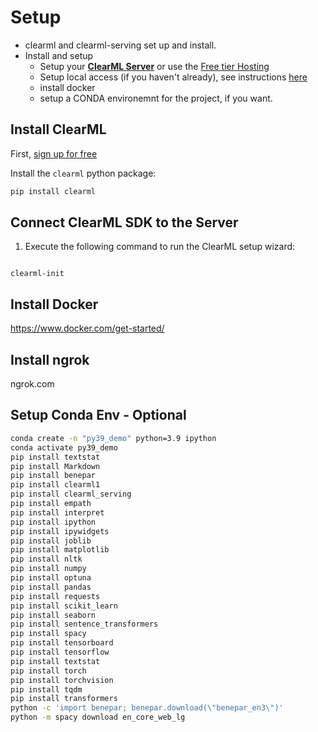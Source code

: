 # Setup

-   clearml and clearml-serving set up and install.
-   Install and setup
    -   Setup your [**ClearML Server**](https://github.com/allegroai/clearml-server) or use the [Free tier Hosting](https://app.clear.ml)
    -   Setup local access (if you haven't already), see instructions [here](https://clear.ml/docs/latest/docs/getting_started/ds/ds_first_steps#install-clearml)
    -   install docker
    -   setup a CONDA environemnt for the project, if you want.

## Install ClearML

First, [sign up for free](https://app.clear.ml)

Install the `clearml` python package:

```bash
pip install clearml
```

## Connect ClearML SDK to the Server
1.  Execute the following command to run the ClearML setup wizard:

```

clearml-init
```

## Install Docker
https://www.docker.com/get-started/

## Install ngrok 
ngrok.com

## Setup Conda Env - Optional

```sh
conda create -n "py39_demo" python=3.9 ipython
conda activate py39_demo
pip install textstat 
pip install Markdown
pip install benepar
pip install clearml1
pip install clearml_serving 
pip install empath
pip install interpret
pip install ipython 
pip install ipywidgets 
pip install joblib
pip install matplotlib 
pip install nltk
pip install numpy 
pip install optuna
pip install pandas 
pip install requests
pip install scikit_learn 
pip install seaborn 
pip install sentence_transformers
pip install spacy 
pip install tensorboard
pip install tensorflow
pip install textstat
pip install torch
pip install torchvision
pip install tqdm
pip install transformers 
python -c 'import benepar; benepar.download(\"benepar_en3\")'
python -m spacy download en_core_web_lg
```
